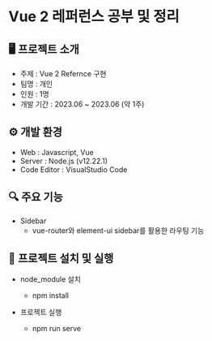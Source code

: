 # Vue 2 레퍼런스 공부 및 정리


## 🖥 프로젝트 소개
- 주제 : Vue 2 Refernce 구현
- 팀명 : 개인
- 인원 : 1명
- 개발 기간 : 2023.06 ~ 2023.06 (약 1주)


## ⚙ 개발 환경
- Web : Javascript, Vue 
- Server : Node.js (v12.22.1)
- Code Editor : VisualStudio Code


## 🔍 주요 기능
- Sidebar
  - vue-router와 element-ui sidebar를 활용한 라우팅 기능


## 🔁 프로젝트 설치 및 실행
- node_module 설치
  - npm install

- 프로젝트 실행
  - npm run serve